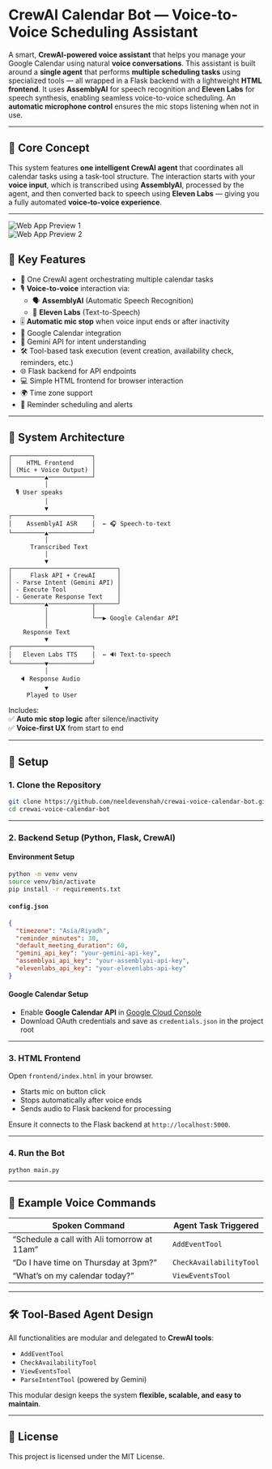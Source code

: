 # CrewAI Calendar Bot — Voice-to-Voice Scheduling Assistant

A smart, **CrewAI-powered voice assistant** that helps you manage your Google Calendar using natural **voice conversations**. This assistant is built around a **single agent** that performs **multiple scheduling tasks** using specialized tools — all wrapped in a Flask backend with a lightweight **HTML frontend**. It uses **AssemblyAI** for speech recognition and **Eleven Labs** for speech synthesis, enabling seamless voice-to-voice scheduling. An **automatic microphone control** ensures the mic stops listening when not in use.

---

## 🧠 Core Concept

This system features **one intelligent CrewAI agent** that coordinates all calendar tasks using a task-tool structure. The interaction starts with your **voice input**, which is transcribed using **AssemblyAI**, processed by the agent, and then converted back to speech using **Eleven Labs** — giving you a fully automated **voice-to-voice experience**.

---

![Web App Preview 1](./assets/showcase_2.png)  
![Web App Preview 2](./assets/showcase_4.png)

## 🔑 Key Features

- 🧠 One CrewAI agent orchestrating multiple calendar tasks
- 🎙️ **Voice-to-voice** interaction via:
  - 🗣 **AssemblyAI** (Automatic Speech Recognition)
  - 🧏 **Eleven Labs** (Text-to-Speech)
- 🎚️ **Automatic mic stop** when voice input ends or after inactivity
- 📅 Google Calendar integration
- 💬 Gemini API for intent understanding
- 🛠️ Tool-based task execution (event creation, availability check, reminders, etc.)
- 🌐 Flask backend for API endpoints
- 💻 Simple HTML frontend for browser interaction
- 🌍 Time zone support
- 🔔 Reminder scheduling and alerts

---

## 🧩 System Architecture

```
┌──────────────────────┐
│    HTML Frontend     │
│ (Mic + Voice Output) │
└─────────▲────────────┘
          │
  🎙️ User speaks
          │
          ▼
┌──────────────────────┐
│    AssemblyAI ASR    │  ← 🎧 Speech-to-text
└─────────▲────────────┘
          │
      Transcribed Text
          │
          ▼
┌─────────────────────────────┐
│     Flask API + CrewAI      │
│ - Parse Intent (Gemini API) │
│ - Execute Tool              │
│ - Generate Response Text    │
└─────────▲────────────┬──────┘
          │            │
          │            └──▶ Google Calendar API
          │
    Response Text
          ▼
┌──────────────────────┐
│   Eleven Labs TTS    │  ← 🔊 Text-to-speech
└─────────▼────────────┘
          │
   🔈 Response Audio
          ▼
     Played to User
```

Includes:  
✅ **Auto mic stop logic** after silence/inactivity  
✅ **Voice-first UX** from start to end

---

## 🚀 Setup

### 1. Clone the Repository

```bash
git clone https://github.com/neeldevenshah/crewai-voice-calendar-bot.git
cd crewai-voice-calendar-bot
```

---

### 2. Backend Setup (Python, Flask, CrewAI)

#### Environment Setup

```bash
python -m venv venv
source venv/bin/activate
pip install -r requirements.txt
```

#### `config.json`

```json
{
  "timezone": "Asia/Riyadh",
  "reminder_minutes": 30,
  "default_meeting_duration": 60,
  "gemini_api_key": "your-gemini-api-key",
  "assemblyai_api_key": "your-assemblyai-api-key",
  "elevenlabs_api_key": "your-elevenlabs-api-key"
}
```

#### Google Calendar Setup

- Enable **Google Calendar API** in [Google Cloud Console](https://console.cloud.google.com/)
- Download OAuth credentials and save as `credentials.json` in the project root

---

### 3. HTML Frontend

Open `frontend/index.html` in your browser.

- Starts mic on button click
- Stops automatically after voice ends
- Sends audio to Flask backend for processing

Ensure it connects to the Flask backend at `http://localhost:5000`.

---

### 4. Run the Bot

```bash
python main.py
```

---

## 🎤 Example Voice Commands

| Spoken Command                              | Agent Task Triggered    |
| ------------------------------------------- | ----------------------- |
| “Schedule a call with Ali tomorrow at 11am” | `AddEventTool`          |
| “Do I have time on Thursday at 3pm?”        | `CheckAvailabilityTool` |
| “What’s on my calendar today?”              | `ViewEventsTool`        |

---

## 🛠 Tool-Based Agent Design

All functionalities are modular and delegated to **CrewAI tools**:

- `AddEventTool`
- `CheckAvailabilityTool`
- `ViewEventsTool`
- `ParseIntentTool` (powered by Gemini)

This modular design keeps the system **flexible, scalable, and easy to maintain**.

---

## 📄 License

This project is licensed under the MIT License.

